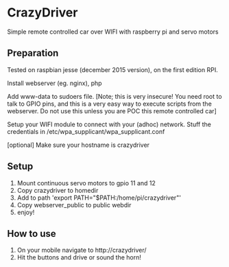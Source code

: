 # CrazyDriver
Simple remote controlled car over WIFI with raspberry pi and servo motors

## Preparation

Tested on raspbian jesse (december 2015 version), on the first edition RPI.

Install webserver (eg. nginx), php 

Add www-data to sudoers file. [Note; this is very insecure! You need root to talk to GPIO pins, and this is a very easy way to execute scripts from the webserver. Do not use this unless you are POC this remote controlled car]

Setup your WIFI module to connect with your (adhoc) network. Stuff the credentials in /etc/wpa_supplicant/wpa_supplicant.conf

[optional] Make sure your hostname is crazydriver

## Setup

1. Mount continuous servo motors to gpio 11 and 12
1. Copy crazydriver to homedir
1. Add to path 'export PATH="$PATH:/home/pi/crazydriver"'
1. Copy webserver_public to public webdir
1. enjoy!

## How to use

1. On your mobile navigate to http://crazydriver/
2. Hit the buttons and drive or sound the horn!
